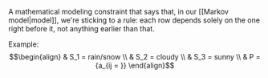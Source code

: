 A mathematical modeling constraint that says that, in our [[Markov model|model]], we're sticking to a rule: each row depends solely on the one right before it, not anything earlier than that.

Example:
$$\begin{align}
& S_1 = rain/snow \\
& S_2 = cloudy \\
& S_3 = sunny \\
& P = {a_{ij = }}
\end{align}$$